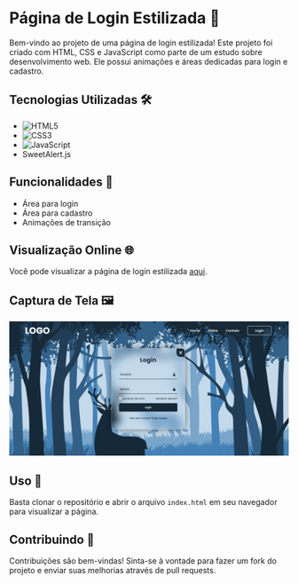 # Página de Login Estilizada 🚀

Bem-vindo ao projeto de uma página de login estilizada! Este projeto foi criado com HTML, CSS e JavaScript como parte de um estudo sobre desenvolvimento web. Ele possui animações e áreas dedicadas para login e cadastro.

## Tecnologias Utilizadas 🛠️
- ![HTML5](https://img.shields.io/badge/HTML5-E34F26?style=for-the-badge&logo=html5&logoColor=white)
- ![CSS3](https://img.shields.io/badge/CSS3-1572B6?style=for-the-badge&logo=css3&logoColor=white)
- ![JavaScript](https://img.shields.io/badge/JavaScript-F7DF1E?style=for-the-badge&logo=javascript&logoColor=black)
- SweetAlert.js

## Funcionalidades 🎨
- Área para login
- Área para cadastro
- Animações de transição

## Visualização Online 🌐
Você pode visualizar a página de login estilizada [aqui](https://login-page-bice-five.vercel.app/).

## Captura de Tela 🖼️
![Página de Login](https://github.com/Pidiotto/login_page/raw/main/print.png)

## Uso 🚀
Basta clonar o repositório e abrir o arquivo `index.html` em seu navegador para visualizar a página.

## Contribuindo 🤝
Contribuições são bem-vindas! Sinta-se à vontade para fazer um fork do projeto e enviar suas melhorias através de pull requests.

